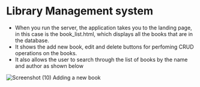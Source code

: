 # Library Management system
 - When you run the server, the application takes you to the landing page, in this case is the book_list.html, which displays all the books that are in the database.
- It shows the add new book, edit and delete buttons for perfoming CRUD operations on the books.
- It also allows the user to search through the list of books by the name and author as shown below

![Screenshot (10)](https://github.com/user-attachments/assets/24451433-0fc8-4ee8-9445-eab40227490f)
Adding a new book
